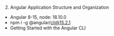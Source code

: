 2. Angular Application Structure and Organization
  - Angular 8-15, node: 18.10.0 
  - npm i -g @angular/cli@15.2.1
  - Getting Started with the Angular CLI